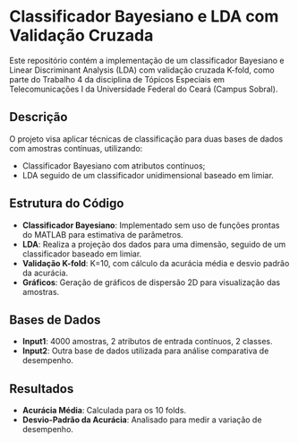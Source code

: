 # Classificador Bayesiano e LDA com Validação Cruzada

Este repositório contém a implementação de um classificador Bayesiano e Linear Discriminant Analysis (LDA) com validação cruzada K-fold, como parte do Trabalho 4 da disciplina de Tópicos Especiais em Telecomunicações I da Universidade Federal do Ceará (Campus Sobral).

## Descrição

O projeto visa aplicar técnicas de classificação para duas bases de dados com amostras contínuas, utilizando:
- Classificador Bayesiano com atributos contínuos;
- LDA seguido de um classificador unidimensional baseado em limiar.

## Estrutura do Código

- **Classificador Bayesiano**: Implementado sem uso de funções prontas do MATLAB para estimativa de parâmetros.
- **LDA**: Realiza a projeção dos dados para uma dimensão, seguido de um classificador baseado em limiar.
- **Validação K-fold**: K=10, com cálculo da acurácia média e desvio padrão da acurácia.
- **Gráficos**: Geração de gráficos de dispersão 2D para visualização das amostras.

## Bases de Dados

- **Input1**: 4000 amostras, 2 atributos de entrada contínuos, 2 classes.
- **Input2**: Outra base de dados utilizada para análise comparativa de desempenho.

## Resultados

- **Acurácia Média**: Calculada para os 10 folds.
- **Desvio-Padrão da Acurácia**: Analisado para medir a variação de desempenho.
